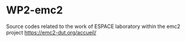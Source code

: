 # WP2-emc2
Source codes related to the work of ESPACE laboratory within the emc2 project https://emc2-dut.org/accueil/
